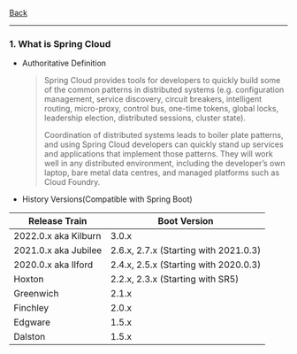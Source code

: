 [Back](README.md)

<hr>

### 1. What is Spring Cloud

- Authoritative Definition

  > Spring Cloud provides tools for developers to quickly build some of the common patterns in distributed systems (e.g. configuration management, service discovery, circuit breakers, intelligent routing, micro-proxy, control bus, one-time tokens, global locks, leadership election, distributed sessions, cluster state).
  >
  > Coordination of distributed systems leads to boiler plate patterns, and using Spring Cloud developers can quickly stand up services and applications that implement those patterns. They will work well in any distributed environment, including the developer’s own laptop, bare metal data centres, and managed platforms such as Cloud Foundry.

- History Versions(Compatible with Spring Boot)

| Release Train        | Boot Version                          |
| -------------------- | ------------------------------------- |
| 2022.0.x aka Kilburn | 3.0.x                                 |
| 2021.0.x aka Jubilee | 2.6.x, 2.7.x (Starting with 2021.0.3) |
| 2020.0.x aka Ilford  | 2.4.x, 2.5.x (Starting with 2020.0.3) |
| Hoxton               | 2.2.x, 2.3.x (Starting with SR5)      |
| Greenwich            | 2.1.x                                 |
| Finchley             | 2.0.x                                 |
| Edgware              | 1.5.x                                 |
| Dalston              | 1.5.x                                 |
